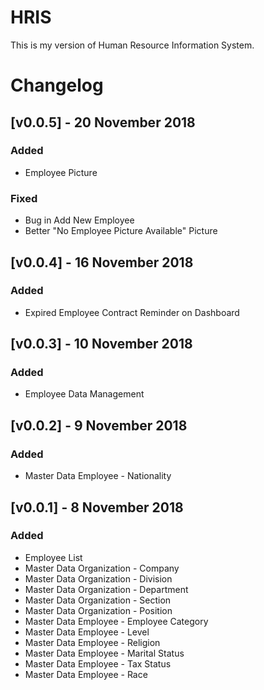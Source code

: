 # HRIS
This is my version of Human Resource Information System.

# Changelog

## [v0.0.5] - 20 November 2018
### Added 
- Employee Picture

### Fixed
- Bug in Add New Employee
- Better "No Employee Picture Available" Picture

## [v0.0.4] - 16 November 2018
### Added 
- Expired Employee Contract Reminder on Dashboard

## [v0.0.3] - 10 November 2018
### Added 
- Employee Data Management

## [v0.0.2] - 9 November 2018
### Added 
- Master Data Employee - Nationality

## [v0.0.1] - 8 November 2018
### Added 
- Employee List
- Master Data Organization - Company
- Master Data Organization - Division
- Master Data Organization - Department
- Master Data Organization - Section
- Master Data Organization - Position
- Master Data Employee - Employee Category
- Master Data Employee - Level
- Master Data Employee - Religion
- Master Data Employee - Marital Status
- Master Data Employee - Tax Status
- Master Data Employee - Race
